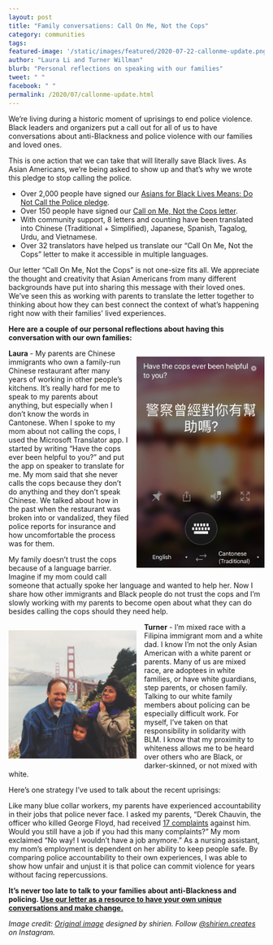 ```yaml
---
layout: post
title: "Family conversations: Call On Me, Not the Cops"
category: communities
tags: 
featured-image: '/static/images/featured/2020-07-22-callonme-update.png'
author: "Laura Li and Turner Willman" 
blurb: "Personal reflections on speaking with our families"
tweet: " "
facebook: " "
permalink: /2020/07/callonme-update.html
---
```


We’re living during a historic moment of uprisings to end police violence. Black leaders and organizers put a call out for all of us to have conversations about anti-Blackness and police violence with our families and loved ones.

This is one action that we can take that will literally save Black lives. As Asian Americans, we’re being asked to show up and that’s why we wrote this pledge to stop calling the police. 

- Over 2,000 people have signed our [Asians for Black Lives Means: Do Not Call the Police pledge](https://action.18mr.org/dontcallpolice/).
- Over 150 people have signed our [Call on Me, Not the Cops letter](https://18millionrising.org/2020/06/callonme.html). 
- With community support, 8 letters and counting have been translated into Chinese (Traditional + Simplified), Japanese, Spanish, Tagalog, Urdu, and Vietnamese. 
- Over 32 translators have helped us translate our “Call On Me, Not the Cops” letter to make it accessible in multiple languages. 

Our letter “Call On Me, Not the Cops” is not one-size fits all. We appreciate the thought and creativity that Asian Americans from many different backgrounds have put into sharing this message with their loved ones. We’ve seen this as working with parents to translate the letter together to thinking about how they can best connect the context of what’s happening right now with their families' lived experiences. 

**Here are a couple of our personal reflections about having this conversation with our own families:**

<img style="float:right; width:50%; padding: 15px 0 15px 15px;" src="/static/images/blog/2020-07-22-callonme-update/translate.jpg" alt="A screen capture of an iPhone screen with the sentence 'Have the cops ever been helpful to you?' translated into Cantonese">

**Laura** - My parents are Chinese immigrants who own a family-run Chinese restaurant after many years of working in other people’s kitchens. It’s really hard for me to speak to my parents about anything, but especially when I don’t know the words in Cantonese. When I spoke to my mom about not calling the cops, I used the Microsoft Translator app. I started by writing “Have the cops ever been helpful to you?” and put the app on speaker to translate for me. My mom said that she never calls the cops because they don’t do anything and they don’t speak Chinese. We talked about how in the past when the restaurant was broken into or vandalized, they filed police reports for insurance and how uncomfortable the process was for them.

My family doesn’t trust the cops because of a language barrier. Imagine if my mom could call someone that actually spoke her language and wanted to help her. Now I share how other immigrants and Black people do not trust the cops and I’m slowly working with my parents to become open about what they can do besides calling the cops should they need help. 

<img style="float:left; width:50%; padding: 15px 15px 15px 0" src="/static/images/blog/2020-07-22-callonme-update/familypic.jpg" alt="A scan of an older color photograph. A white man, a Filipina woman, and a child in between them pose in front of the Golden Gate Bridge, partially obscured by fog.">

**Turner** - I’m mixed race with a Filipina immigrant mom and a white dad. I know I’m not the only Asian American with a white parent or parents. Many of us are mixed race, are adoptees in white families, or have white guardians, step parents, or chosen family. Talking to our white family members about policing can be especially difficult work. For myself, I’ve taken on that responsibility in solidarity with BLM. I know that my proximity to whiteness allows me to be heard over others who are Black, or darker-skinned, or not mixed with white. 

Here’s one strategy I’ve used to talk about the recent uprisings:

Like many blue collar workers, my parents have experienced accountability in their jobs that police never face. I asked my parents, “Derek Chauvin, the officer who killed George Floyd, had received [17 complaints](https://www.buzzfeednews.com/article/tasneemnashrulla/minneapolis-derek-chauvin-history-of-complaints-george-floyd) against him. Would you still have a job if you had this many complaints?” My mom exclaimed “No way! I wouldn’t have a job anymore.” As a nursing assistant, my mom’s employment is dependent on her ability to keep people safe. By comparing police accountability to their own experiences, I was able to show how unfair and unjust it is that police can commit violence for years without facing repercussions.

**It’s never too late to talk to your families about anti-Blackness and policing. [Use our letter as a resource to have your own unique conversations and make change.](https://18millionrising.org/2020/06/callonme.html)**

_Image credit: [Original image](https://www.instagram.com/p/CA-mbNYg92l/) designed by shirien. Follow [@shirien.creates](https://www.instagram.com/shirien.creates) on Instagram._